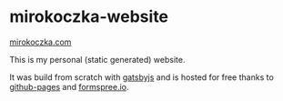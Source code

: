 # mirokoczka-website

[mirokoczka.com](https://www.mirokoczka.com)

This is my personal (static generated) website.

It was build from scratch with [gatsbyjs](gatsbyjs.org) and is hosted for free thanks to [github-pages](https://pages.github.com) and [formspree.io](formspree.io).